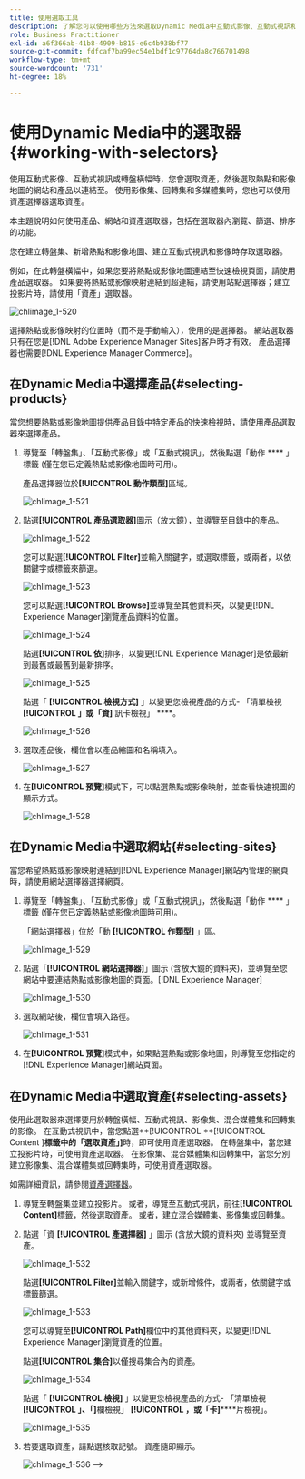 ```yaml
---
title: 使用選取工具
description: 了解您可以使用哪些方法來選取Dynamic Media中互動式影像、互動式視訊和輪播橫幅的資產。
role: Business Practitioner
exl-id: a6f366ab-41b8-4909-b815-e6c4b938bf77
source-git-commit: fdfcaf7ba99ec54e1bdf1c97764da8c766701498
workflow-type: tm+mt
source-wordcount: '731'
ht-degree: 18%

---
```


# 使用Dynamic Media中的選取器{#working-with-selectors}

使用互動式影像、互動式視訊或轉盤橫幅時，您會選取資產，然後選取熱點和影像地圖的網站和產品以連結至。 使用影像集、回轉集和多媒體集時，您也可以使用資產選擇器選取資產。

本主題說明如何使用產品、網站和資產選取器，包括在選取器內瀏覽、篩選、排序的功能。

您在建立轉盤集、新增熱點和影像地圖、建立互動式視訊和影像時存取選取器。

例如，在此轉盤橫幅中，如果您要將熱點或影像地圖連結至快速檢視頁面，請使用產品選取器。 如果要將熱點或影像映射連結到超連結，請使用站點選擇器；建立投影片時，請使用「資產」選取器。

![chlimage_1-520](assets/chlimage_1-520.png)

選擇熱點或影像映射的位置時（而不是手動輸入），使用的是選擇器。 網站選取器只有在您是[!DNL Adobe Experience Manager Sites]客戶時才有效。 產品選擇器也需要[!DNL Experience Manager Commerce]。

## 在Dynamic Media中選擇產品{#selecting-products}

當您想要熱點或影像地圖提供產品目錄中特定產品的快速檢視時，請使用產品選取器來選擇產品。

1. 導覽至「轉盤集」、「互動式影像」或「互動式視訊」，然後點選「動作 **** 」標籤 (僅在您已定義熱點或影像地圖時可用)。

   產品選擇器位於&#x200B;**[!UICONTROL 動作類型]**&#x200B;區域。

   ![chlimage_1-521](assets/chlimage_1-521.png)

1. 點選&#x200B;**[!UICONTROL 產品選取器]**&#x200B;圖示（放大鏡），並導覽至目錄中的產品。

   ![chlimage_1-522](assets/chlimage_1-522.png)

   您可以點選&#x200B;**[!UICONTROL Filter]**&#x200B;並輸入關鍵字，或選取標籤，或兩者，以依關鍵字或標籤來篩選。

   ![chlimage_1-523](assets/chlimage_1-523.png)

   您可以點選&#x200B;**[!UICONTROL Browse]**&#x200B;並導覽至其他資料夾，以變更[!DNL Experience Manager]瀏覽產品資料的位置。

   ![chlimage_1-524](assets/chlimage_1-524.png)

   點選&#x200B;**[!UICONTROL 依]**&#x200B;排序，以變更[!DNL Experience Manager]是依最新到最舊或最舊到最新排序。

   ![chlimage_1-525](assets/chlimage_1-525.png)

   點選「 **[!UICONTROL 檢視方式]** 」以變更您檢視產品的方式- 「清單檢視 **[!UICONTROL 」或「資]** 訊卡檢視」 ****。

   ![chlimage_1-526](assets/chlimage_1-526.png)

1. 選取產品後，欄位會以產品縮圖和名稱填入。

   ![chlimage_1-527](assets/chlimage_1-527.png)

1. 在&#x200B;**[!UICONTROL 預覽]**&#x200B;模式下，可以點選熱點或影像映射，並查看快速視圖的顯示方式。

   ![chlimage_1-528](assets/chlimage_1-528.png)

## 在Dynamic Media中選取網站{#selecting-sites}

當您希望熱點或影像映射連結到[!DNL Experience Manager]網站內管理的網頁時，請使用網站選擇器選擇網頁。

1. 導覽至「轉盤集」、「互動式影像」或「互動式視訊」，然後點選「動作 **** 」標籤 (僅在您已定義熱點或影像地圖時可用)。

   「網站選擇器」位於「動 **[!UICONTROL 作類型]** 」區。

   ![chlimage_1-529](assets/chlimage_1-529.png)

1. 點選「**[!UICONTROL 網站選擇器]**」圖示 (含放大鏡的資料夾)，並導覽至您 網站中要連結熱點或影像地圖的頁面。[!DNL Experience Manager]

   ![chlimage_1-530](assets/chlimage_1-530.png)

1. 選取網站後，欄位會填入路徑。

   ![chlimage_1-531](assets/chlimage_1-531.png)

1. 在&#x200B;**[!UICONTROL 預覽]**&#x200B;模式中，如果點選熱點或影像地圖，則導覽至您指定的[!DNL Experience Manager]網站頁面。

## 在Dynamic Media中選取資產{#selecting-assets}

使用此選取器來選擇要用於轉盤橫幅、互動式視訊、影像集、混合媒體集和回轉集的影像。 在互動式視訊中，當您點選&#x200B;**[!UICONTROL **[!UICONTROL  Content ]**標籤中的「選取資產」]**&#x200B;時，即可使用資產選取器。 在轉盤集中，當您建立投影片時，可使用資產選取器。 在影像集、混合媒體集和回轉集中，當您分別建立影像集、混合媒體集或回轉集時，可使用資產選取器。

如需詳細資訊，請參閱[資產選擇器](/help/assets/search-assets.md#asset-selector)。

1. 導覽至轉盤集並建立投影片。 或者，導覽至互動式視訊，前往&#x200B;**[!UICONTROL Content]**&#x200B;標籤，然後選取資產。 或者，建立混合媒體集、影像集或回轉集。
1. 點選「資 **[!UICONTROL 產選擇器]** 」圖示 (含放大鏡的資料夾) 並導覽至資產。

   ![chlimage_1-532](assets/chlimage_1-532.png)

   點選&#x200B;**[!UICONTROL Filter]**&#x200B;並輸入關鍵字，或新增條件，或兩者，依關鍵字或標籤篩選。

   ![chlimage_1-533](assets/chlimage_1-533.png)

   您可以導覽至&#x200B;**[!UICONTROL Path]**&#x200B;欄位中的其他資料夾，以變更[!DNL Experience Manager]瀏覽資產的位置。

   點選&#x200B;**[!UICONTROL 集合]**&#x200B;以僅搜尋集合內的資產。

   ![chlimage_1-534](assets/chlimage_1-534.png)

   點選「 **[!UICONTROL 檢視]** 」以變更您檢視產品的方式- 「清單檢視 **[!UICONTROL 」、「]**&#x200B;欄檢視」 **[!UICONTROL ，或「卡]******&#x200B;片檢視」。

   ![chlimage_1-535](assets/chlimage_1-535.png)

1. 若要選取資產，請點選核取記號。 資產隨即顯示。

   ![chlimage_1-536](assets/chlimage_1-536.png)
—>
